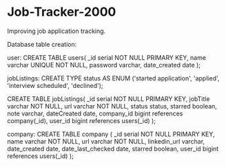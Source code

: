 # Job-Tracker-2000
Improving job application tracking.

Database table creation:

user:
CREATE TABLE users(
  _id serial NOT NULL PRIMARY KEY,
  name varchar UNIQUE NOT NULL,
  password varchar,
  date_created date
);


jobListings:
CREATE TYPE status AS ENUM ('started application', 'applied', 'interview scheduled', 'declined');

CREATE TABLE jobListings(
    _id serial NOT NULL PRIMARY KEY,
    jobTitle varchar NOT NULL,
    url varchar NOT NULL,
    status status,
    starred boolean,
    note varchar,
    dateCreated date,
    company_id bigint references company(_id),
    user_id bigint references users(_id)
);


company:
CREATE TABLE company (
  _id serial NOT NULL PRIMARY KEY,
  name varchar NOT NULL,
  url varchar NOT NULL,
  linkedin_url varchar,
  date_created date,
  date_last_checked date,
  starred boolean,
  user_id bigint references users(_id)
);